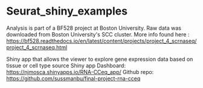 # Seurat_shiny_examples

Analysis is part of a BF528 project at Boston University. Raw data was downloaded from Boston University's SCC cluster. More info found here : https://bf528.readthedocs.io/en/latest/content/projects/project_4_scrnaseq/project_4_scrnaseq.html


Shiny app that allows the viewer to explore gene expression data based on tissue or cell type source
Shiny app Dashboard: https://njmosca.shinyapps.io/RNA-CCeq_app/
Github repo: https://github.com/sussmanbu/final-project-rna-cceq
